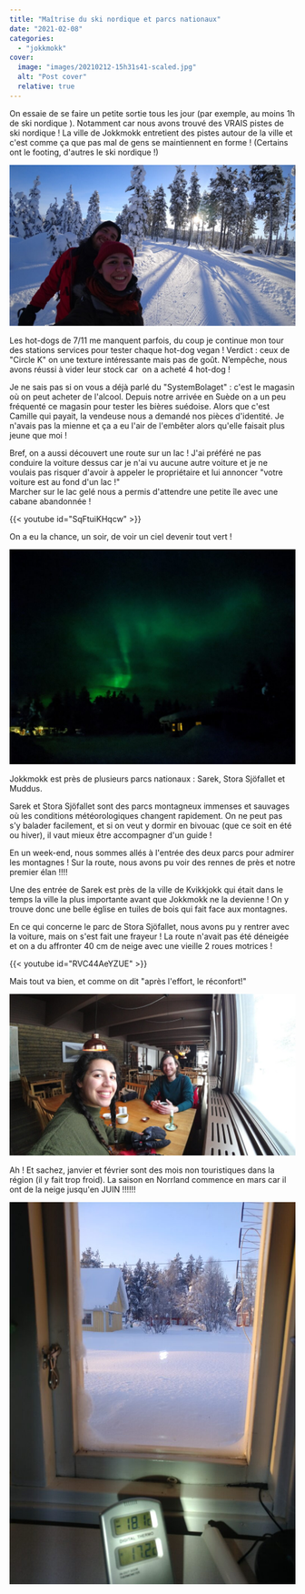 ```yaml
---
title: "Maîtrise du ski nordique et parcs nationaux"
date: "2021-02-08"
categories: 
  - "jokkmokk"
cover:
  image: "images/20210212-15h31s41-scaled.jpg"
  alt: "Post cover"
  relative: true
---
```


On essaie de se faire un petite sortie tous les jour (par exemple, au moins 1h de ski nordique ). Notamment car nous avons trouvé des VRAIS pistes de ski nordique ! La ville de Jokkmokk entretient des pistes autour de la ville et c'est comme ça que pas mal de gens se maintiennent en forme ! (Certains ont le footing, d'autres le ski nordique !)

![](images/20210208-11h47s26-1024x576.jpg)

Les hot-dogs de 7/11 me manquent parfois, du coup je continue mon tour des stations services pour tester chaque hot-dog vegan ! Verdict : ceux de "Circle K" on une texture intéressante mais pas de goût. N’empêche, nous avons réussi à vider leur stock car  on a acheté 4 hot-dog !

Je ne sais pas si on vous a déjà parlé du "SystemBolaget" : c'est le magasin où on peut acheter de l'alcool. Depuis notre arrivée en Suède on a un peu fréquenté ce magasin pour tester les bières suédoise. Alors que c'est Camille qui payait, la vendeuse nous a demandé nos pièces d'identité. Je n'avais pas la mienne et ça a eu l'air de l'embêter alors qu'elle faisait plus jeune que moi !

Bref, on a aussi découvert une route sur un lac ! J'ai préféré ne pas conduire la voiture dessus car je n'ai vu aucune autre voiture et je ne voulais pas risquer d'avoir à appeler le propriétaire et lui annoncer "votre voiture est au fond d'un lac !"  
Marcher sur le lac gelé nous a permis d'attendre une petite île avec une cabane abandonnée !

{{< youtube id="SqFtuiKHqcw" >}} 
 <br/>

On a eu la chance, un soir, de voir un ciel devenir tout vert !

![](images/20210212-22h45s40IMG_20210212_224149-1024x768.jpg)

Jokkmokk est près de plusieurs parcs nationaux : Sarek, Stora Sjöfallet et Muddus.

Sarek et Stora Sjöfallet sont des parcs montagneux immenses et sauvages où les conditions météorologiques changent rapidement. On ne peut pas s'y balader facilement, et si on veut y dormir en bivouac (que ce soit en été ou hiver), il vaut mieux être accompagner d'un guide !

En un week-end, nous sommes allés à l'entrée des deux parcs pour admirer les montagnes ! Sur la route, nous avons pu voir des rennes de près et notre premier élan !!!!

Une des entrée de Sarek est près de la ville de Kvikkjokk qui était dans le temps la ville la plus importante avant que Jokkmokk ne la devienne ! On y trouve donc une belle église en tuiles de bois qui fait face aux montagnes.

En ce qui concerne le parc de Stora Sjöfallet, nous avons pu y rentrer avec la voiture, mais on s'est fait une frayeur ! La route n'avait pas été déneigée et on a du affronter 40 cm de neige avec une vieille 2 roues motrices !

{{< youtube id="RVC44AeYZUE" >}} 
 <br/>

Mais tout va bien, et comme on dit "après l'effort, le réconfort!"

![](images/20210214-12h15s30-1024x576.jpg)

Ah ! Et sachez, janvier et février sont des mois non touristiques dans la région (il y fait trop froid). La saison en Norrland commence en mars car il ont de la neige jusqu'en JUIN !!!!!!

![](images/20210210-09h02s56-768x1024.jpg)
